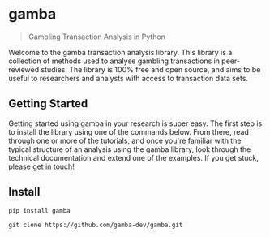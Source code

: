 # gamba
> Gambling Transaction Analysis in Python


Welcome to the gamba transaction analysis library. This library is a collection of methods used to analyse gambling transactions in peer-reviewed studies. The library is 100% free and open source, and aims to be useful to researchers and analysts with access to transaction data sets.

## Getting Started

Getting started using gamba in your research is super easy. The first step is to install the library using one of the commands below. From there, read through one or more of the tutorials, and once you're familiar with the typical structure of an analysis using the gamba library, look through the technical documentation and extend one of the examples. If you get stuck, please [get in touch](https://twitter.com/ojscholten)!

## Install

`pip install gamba`

`git clone https://github.com/gamba-dev/gamba.git`
